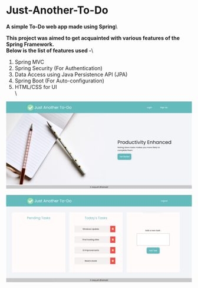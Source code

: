 # Just-Another-To-Do
**A simple To-Do web app made using Spring**\

**This project was aimed to get acquainted with various features of the Spring Framework.**\
**Below is the list of features used -**\


1. Spring MVC
2. Spring Security (For Authentication)
3. Data Access using Java Persistence API (JPA)
4. Spring Boot (For Auto-configuration)
5. HTML/CSS for UI
\
\


![Home page](https://github.com/aayushBhansali/Just-Another-To-Do/blob/main/docs/screenshot1.PNG?raw=True)

![Main page](https://github.com/aayushBhansali/Just-Another-To-Do/blob/main/docs/screenshot2.PNG?raw=True)
